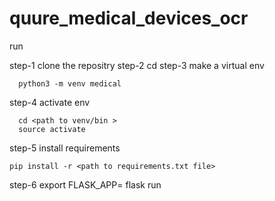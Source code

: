 # quure_medical_devices_ocr

run

step-1 clone the repositry
step-2 cd <path to repo>
step-3 make a virtual env
        
      python3 -m venv medical
  
step-4 activate env
      
      cd <path to venv/bin >
      source activate

step-5 install requirements
  
    pip install -r <path to requirements.txt file>
  
  
step-6
  export FLASK_APP=<path to root dir of cloned repo>
  flask run
